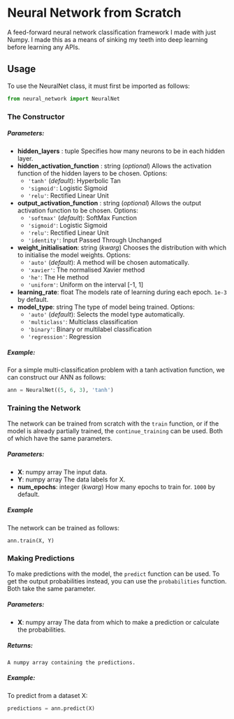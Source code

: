 # Neural Network from Scratch

A feed-forward neural network classification framework I made with just Numpy.
I made this as a means of sinking my teeth into deep learning before learning any APIs.

## Usage

To use the NeuralNet class, it must first be imported as follows:
```python
from neural_network import NeuralNet
```

### The Constructor

##### Parameters:
- **hidden_layers** : tuple
    Specifies how many neurons to be in each hidden layer.
- **hidden_activation_function** : string (*optional*)
    Allows the activation function of the hidden layers to be chosen.
    Options:
    - `'tanh'` (*default*): Hyperbolic Tan
    - `'sigmoid'`: Logistic Sigmoid
    - `'relu'`: Rectified Linear Unit
- **output_activation_function** : string (*optional*)
    Allows the output activation function to be chosen.
    Options:
    - `'softmax'` (*default*): SoftMax Function
    - `'sigmoid'`: Logistic Sigmoid
    - `'relu'`: Rectified Linear Unit
    - `'identity'`: Input Passed Through Unchanged
- **weight_initialisation**: string (*kwarg*)
    Chooses the distribution with which to initialise the model weights.
    Options:
    - `'auto'` (*default*): A method will be chosen automatically.
    - `'xavier'`: The normalised Xavier method
    - `'he'`: The He method
    - `'uniform'`: Uniform on the interval [-1, 1]
- **learning_rate**: float
    The models rate of learning during each epoch.
    `1e-3` by default.
- **model_type**: string
    The type of model being trained.
    Options:
    - `'auto'` (*default*): Selects the model type automatically.
    - `'multiclass'`: Multiclass classification
    - `'binary'`: Binary or multilabel classification
    - `'regression'`: Regression 

##### Example:

For a simple multi-classification problem with a tanh activation function, we can construct our ANN as follows:
```python
ann = NeuralNet((5, 6, 3), 'tanh')
```

### Training the Network

The network can be trained from scratch with the `train` function, or if the model is already partially trained, the `continue_training` can be used. Both of which have the same parameters.

##### Parameters:

- **X**: numpy array
    The input data.
- **Y**: numpy array
    The data labels for X.
- **num_epochs**: integer (*kwarg*)
    How many epochs to train for.
    `1000` by default.

##### Example

The network can be trained as follows:
```python
ann.train(X, Y)
```

### Making Predictions

To make predictions with the model, the `predict` function can be used. To get the output probabilities instead, you can use the `probabilities` function. Both take the same parameter.

##### Parameters:

- **X**: numpy array
    The data from which to make a prediction or calculate the probabilities.

##### Returns:
    A numpy array containing the predictions.

##### Example:

To predict from a dataset X:
```python
predictions = ann.predict(X)
```